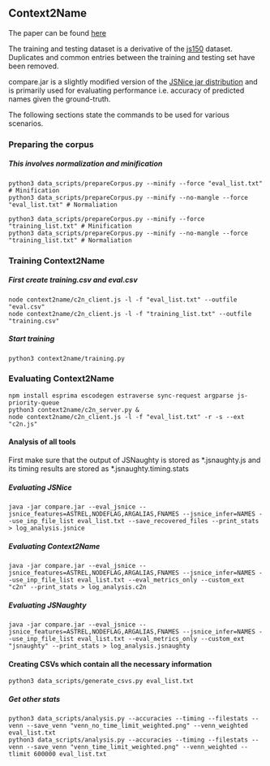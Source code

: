 ## Context2Name

The paper can be found [here](http://software-lab.org/publications/Context2Name_TR_Mar2018.pdf)

The training and testing dataset is a derivative of the [js150](https://www.sri.inf.ethz.ch/js150.php) dataset. Duplicates and common entries between the training and testing set have been removed.

compare.jar is a slightly modified version of the [JSNice jar distribution](https://files.sri.inf.ethz.ch/jsniceartifact/index.html) and is primarily used for evaluating performance i.e. accuracy of predicted names given the ground-truth.

The following sections state the commands to be used for various scenarios.

### Preparing the corpus

##### This involves normalization and minification

```
python3 data_scripts/prepareCorpus.py --minify --force "eval_list.txt" # Minification
python3 data_scripts/prepareCorpus.py --minify --no-mangle --force "eval_list.txt" # Normaliation
```

```
python3 data_scripts/prepareCorpus.py --minify --force "training_list.txt" # Minification
python3 data_scripts/prepareCorpus.py --minify --no-mangle --force "training_list.txt" # Normaliation
```

### Training Context2Name

##### First create training.csv and eval.csv
```
node context2name/c2n_client.js -l -f "eval_list.txt" --outfile "eval.csv"
node context2name/c2n_client.js -l -f "training_list.txt" --outfile "training.csv"
```

##### Start training
```
python3 context2name/training.py
```

### Evaluating Context2Name

```
npm install esprima escodegen estraverse sync-request argparse js-priority-queue
python3 context2name/c2n_server.py &
node context2name/c2n_client.js -l -f "eval_list.txt" -r -s --ext "c2n.js"
```

#### Analysis of all tools

First make sure that the output of JSNaughty is stored as *.jsnaughty.js and its timing results are stored as *.jsnaughty.timing.stats

##### Evaluating JSNice
```
java -jar compare.jar --eval_jsnice --jsnice_features=ASTREL,NODEFLAG,ARGALIAS,FNAMES --jsnice_infer=NAMES --use_inp_file_list eval_list.txt --save_recovered_files --print_stats > log_analysis.jsnice 
```

##### Evaluating Context2Name
```
java -jar compare.jar --eval_jsnice --jsnice_features=ASTREL,NODEFLAG,ARGALIAS,FNAMES --jsnice_infer=NAMES --use_inp_file_list eval_list.txt --eval_metrics_only --custom_ext "c2n" --print_stats > log_analysis.c2n
```

##### Evaluating JSNaughty
```
java -jar compare.jar --eval_jsnice --jsnice_features=ASTREL,NODEFLAG,ARGALIAS,FNAMES --jsnice_infer=NAMES --use_inp_file_list eval_list.txt --eval_metrics_only --custom_ext "jsnaughty" --print_stats > log_analysis.jsnaughty
```


#### Creating CSVs which contain all the necessary information
```
python3 data_scripts/generate_csvs.py eval_list.txt
```
##### Get other stats
```
python3 data_scripts/analysis.py --accuracies --timing --filestats --venn --save_venn "venn_no_time_limit_weighted.png" --venn_weighted eval_list.txt
python3 data_scripts/analysis.py --accuracies --timing --filestats --venn --save_venn "venn_time_limit_weighted.png" --venn_weighted --tlimit 600000 eval_list.txt
```

